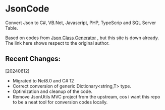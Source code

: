 
# JsonCode
Convert Json to C#, VB.Net, Javascript, PHP, TypeScrip and SQL Server Table.

Based on codes from [Json Class Generator](https://jsonclassgenerator.codeplex.com/) , but this site is down already. The link here shows respect to the original author.

## Recent Changes:
  [20240612]  
 - Migrated to Net8.0 and C# 12
 - Correct conversion of generic Dictionary<string,T> type.
 - Optimization and cleanup of the code.
 - Remove JsonUtils MVC project from the upstream, cos i want this repo to be a neat tool for conversion codes locally.
 

  
